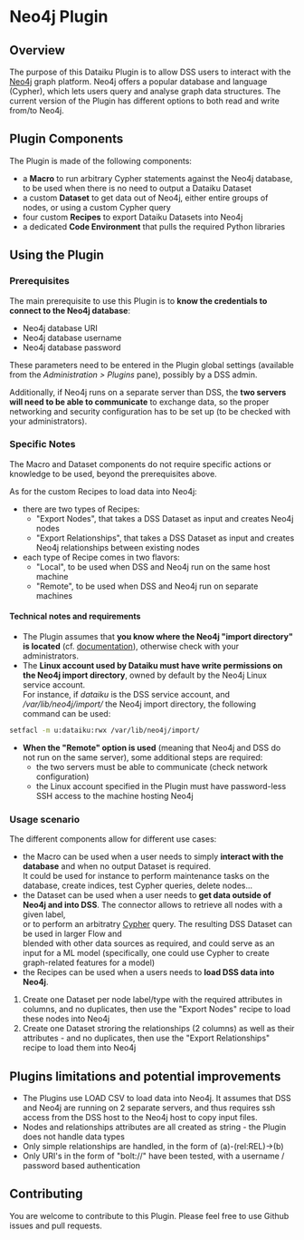 # Neo4j Plugin


## Overview

The purpose of this Dataiku Plugin is to allow DSS users to interact with the [Neo4j](https://neo4j.com/) graph platform. 
Neo4j offers a popular database and language (Cypher), which lets users query and analyse graph data structures. 
The current version of the Plugin has different options to both read and write from/to Neo4j.


## Plugin Components

The Plugin is made of the following components:

* a **Macro** to run arbitrary Cypher statements against the Neo4j database, to be used when there is no need to output a Dataiku Dataset
* a custom **Dataset** to get data out of Neo4j, either entire groups of nodes, or using a custom Cypher query
* four custom **Recipes** to export Dataiku Datasets into Neo4j
* a dedicated **Code Environment** that pulls the required Python libraries


## Using the Plugin

### Prerequisites
The main prerequisite to use this Plugin is to **know the credentials to connect to the Neo4j database**:

* Neo4j database URI
* Neo4j database username
* Neo4j database password

These parameters need to be entered in the Plugin global settings (available from the *Administration > Plugins* pane), 
possibly by a DSS admin. 

Additionally, if Neo4j runs on a separate server than DSS, the **two servers will need to be able to communicate** to exchange data, 
so the proper networking and security configuration has to be set up (to be checked with your administrators).

### Specific Notes
The Macro and Dataset components do not require specific actions or knowledge to be used, beyond the prerequisites above. 

As for the custom Recipes to load data into Neo4j:
* there are two types of Recipes:
  * "Export Nodes", that takes a DSS Dataset as input and creates Neo4j nodes
  * "Export Relationships", that takes a DSS Dataset as input and creates Neo4j relationships between existing nodes
* each type of Recipe comes in two flavors:
  * "Local", to be used when DSS and Neo4j run on the same host machine
  * "Remote", to be used when DSS and Neo4j run on separate machines
  
#### Technical notes and requirements

* The Plugin assumes that **you know where the Neo4j "import directory" is located** (cf. [documentation](https://neo4j.com/docs/operations-manual/current/configuration/file-locations/)), otherwise check with your administrators.
* The **Linux account used by Dataiku must have write permissions on the Neo4j import directory**, owned by default by the Neo4j Linux service account.  
For instance, if *dataiku* is the DSS service account, and */var/lib/neo4j/import/* the Neo4j import directory, the following command can be used:  
```bash
setfacl -m u:dataiku:rwx /var/lib/neo4j/import/
``` 
* **When the "Remote" option is used** (meaning that Neo4j and DSS do not run on the same server), some additional steps are required:
  * the two servers must be able to communicate (check network configuration)
  * the Linux account specified in the Plugin must have password-less SSH access to the machine hosting Neo4j

### Usage scenario
The different components allow for different use cases:

* the Macro can be used when a user needs to simply **interact with the database** and when no output Dataset is required.  
It could be used for instance to perform maintenance tasks on the database, create indices, test Cypher queries, delete nodes...
* the Dataset can be used when a user needs to **get data outside of Neo4j and into DSS**. The connector allows to retrieve all nodes with a given label,  
or to perform an arbitratry [Cypher](https://neo4j.com/docs/cypher-manual/current/) query. The resulting DSS Dataset can be used in larger Flow and  
blended with other data sources as required, and could serve as an input for a ML model (specifically, one could use Cypher to create graph-related features for a model)
* the Recipes can be used when a users needs to **load DSS data into Neo4j**. 


1. Create one Dataset per node label/type with the required attributes in columns, and no duplicates, then use the "Export Nodes" recipe to load these nodes into Neo4j
2. Create one Dataset stroring the relationships (2 columns) as well as their attributes - and no duplicates, then use the "Export Relationships" recipe to load them into Neo4j


## Plugins limitations and potential improvements

* The Plugins use LOAD CSV to load data into Neo4j. It assumes that DSS and Neo4j are running on 2 separate servers, and thus requires ssh access from the DSS host to the Neo4j host to copy input files.
* Nodes and relationships attributes are all created as string - the Plugin does not handle data types
* Only simple relationships are handled, in the form of (a)-(rel:REL)->(b)
* Only URI's in the form of "bolt://" have been tested, with a username / password based authentication


## Contributing
You are welcome to contribute to this Plugin. Please feel free to use Github issues and pull requests.